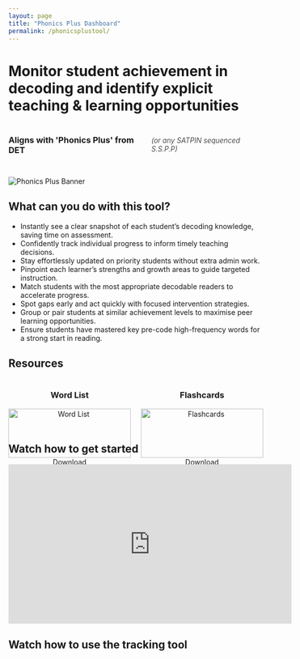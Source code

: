 ```yaml
---
layout: page
title: "Phonics Plus Dashboard"
permalink: /phonicsplustool/
---
```


<h1>Monitor student achievement in decoding and identify explicit teaching & learning opportunities</h1>
<div style="display: flex; align-items: baseline; gap: 10px;">
  <h3>Aligns with 'Phonics Plus' from DET</h3>
  <h6 style="font-weight: 300;">(or any SATPIN sequenced S.S.P.P)</h6>
</div>

<p class="center-text">
  <img src="{{ '/assets/img/phonicsplusbanner.png' | relative_url }}" alt="Phonics Plus Banner" />
</p>

<h2>What can you do with this tool?</h2>
<ul class="lead">
    <li>Instantly see a clear snapshot of each student’s decoding knowledge, saving time on assessment.</li>
    <li>Confidently track individual progress to inform timely teaching decisions.</li>
    <li>Stay effortlessly updated on priority students without extra admin work.</li>
    <li>Pinpoint each learner’s strengths and growth areas to guide targeted instruction.</li>
    <li>Match students with the most appropriate decodable readers to accelerate progress.</li>
    <li>Spot gaps early and act quickly with focused intervention strategies.</li>
    <li>Group or pair students at similar achievement levels to maximise peer learning opportunities.</li>
    <li>Ensure students have mastered key pre-code high-frequency words for a strong start in reading.</li>
</ul>

<h2>Resources</h2>
<div class="flex-columns" style="display: flex; gap: 20px; text-align: center;">
  <!-- Column 1 -->
  <div style="flex: 1;">
    <h3>Word List</h3>
    <img src="{{ site.baseurl }}/assets/img/wordlist.png" alt="Word List" style="width: 100%; height: auto; max-width: 400px;">
    <br>
   <a href="{{ '/assets/files/wordlist.pdf' | relative_url }}" class="btn btn-primary" download>Download</a>
  </div>

  <!-- Column 2 -->
  <div style="flex: 1;">
    <h3>Flashcards</h3>
    <img src="{{ site.baseurl }}/assets/img/flashcards.png" alt="Flashcards" style="width: 100%; height: auto; max-width: 400px;">
    <br>
    <a href="{{ '/assets/files/flashcards.pdf' | relative_url }}" class="btn btn-primary" download>Download</a>
  </div>
</div>



<h2>Watch how to get started</h2>
<iframe width="560" height="315" src="https://www.youtube.com/embed/dQw4w9WgXcQ?si=DsIudnEbD4oYo2UO" title="YouTube video player" frameborder="0" allow="accelerometer; autoplay; clipboard-write; encrypted-media; gyroscope; picture-in-picture; web-share" referrerpolicy="strict-origin-when-cross-origin" allowfullscreen></iframe>

<h2>Watch how to use the tracking tool</h2>

